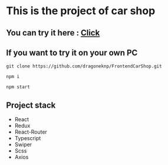 <h1>This is the project of car shop</h1>
<h2>You can try it here : <a href="https://mystifying-austin-72e09e.netlify.app">Click</a></h2>
<h2>If you want to try it on your own PC</h2>
<pre><code>git clone https://github.com/dragoneknp/FrontendCarShop.git</code></pre>
<pre><code>npm i</code></pre>
<pre><code>npm start</code></pre>
<h2>Project stack</h2>
<ul>
<li>React</li>
<li>Redux</li>
<li>React-Router</li>
<li>Typescript</li>
<li>Swiper</li>
<li>Scss</li>
<li>Axios</li>
</ul>

